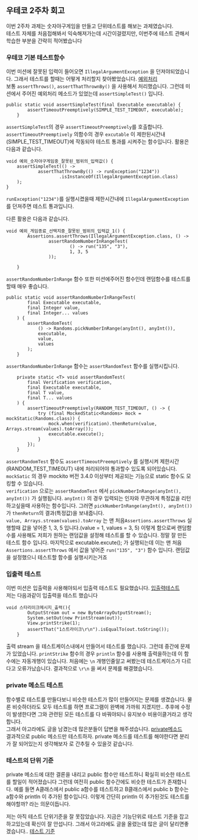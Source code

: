 ## 우테코 2주차 회고

이번 2주차 과제는 숫자야구게임을 만들고 단위테스트를 해보는 과제였습니다.   
테스트 자체를 처음접해봐서 익숙해져가는데 시간이걸렸지만, 
이번주에 테스트 관해서 학습한 부분을 간략히 적어봤습니다

### 우테코 기본 테스트함수
이번 미션에 잘못된 입력이 들어오면 `IllegalArgumentException` 을 던져야되었습니다.
그래서 테스트를 할때는 어떻게 처리할지 찾아봤었습니다. [예외처리](https://covenant.tistory.com/256)   
보통 `assertThrows()`, `assertThatThrownBy()` 을 사용해서 처리했습니다. 
그런데 미션에서 주어진 예외처리 메소드가 있었는데 `assertSimpleTest()` 입니다.
```
public static void assertSimpleTest(final Executable executable) {
        assertTimeoutPreemptively(SIMPLE_TEST_TIMEOUT, executable);
    }
```
`assertSimpleTest`의 경우 `assertTimeoutPreemptively`를 호출합니다. 
`assertTimeoutPreemptively` 의함수의 경우 `excutable` 이 
제한된시간내(SIMPLE_TEST_TIMEOUT)에 작동되야 테스트 통과를 시켜주는 함수입니다.
활용은 다음과 같습니다.
```
void 예외_숫자야구게임중_잘못된_범위의_입력값() {
    assertSimpleTest(() ->
            assertThatThrownBy(() -> runException("1234"))
                    .isInstanceOf(IllegalArgumentException.class)
    );
}
```
`runException("1234")`를 실행시켰을때 제한시간내에 `IllegalArgumentException` 를 던져주면 테스트 통과입니다.

다른 활용은 다음과 같습니다.
```
void 예외_게임종료_선택지중_잘못된_범위의_입력값_1() {
        Assertions.assertThrows(IllegalArgumentException.class, () ->
                assertRandomNumberInRangeTest(
                        () -> run("135", "3"),
                        1, 3, 5
                ));

    }
```
`assertRandomNumberInRange` 함수 또한 미션에주어진 함수인데 랜덤함수를 테스트를할때 매우 좋습니다. 
```
public static void assertRandomNumberInRangeTest(
        final Executable executable,
        final Integer value,
        final Integer... values
    ) {
        assertRandomTest(
            () -> Randoms.pickNumberInRange(anyInt(), anyInt()),
            executable,
            value,
            values
        );
    }
```
`assertRandomNumberInRange` 함수는 `assertRandomTest` 함수를 실행시킵니다.
```
    private static <T> void assertRandomTest(
        final Verification verification,
        final Executable executable,
        final T value,
        final T... values
    ) {
        assertTimeoutPreemptively(RANDOM_TEST_TIMEOUT, () -> {
            try (final MockedStatic<Randoms> mock = mockStatic(Randoms.class)) {
                mock.when(verification).thenReturn(value, Arrays.stream(values).toArray());
                executable.execute();
            }
        });
    }
```
`assertRandomTest` 함수도 `assertTimeoutPreemptively` 를 실행시켜 제한시간(RANDOM_TEST_TIME0UT)
내에 처리되어야 통과할수 있도록 되어있습니다. `mockSatic` 의 경우 mockito 버전 3.4.0 이상부터
제공되는 기능으로 static 함수도 모킹할 수 있습니다.   
`verification` 으로는 `assertRandomTest` 에서 `pickNumberInRange(anyInt(), anyInt())`
가 실행됩니다. `anyInt()` 의 경우 입력되는 인자와 무관하게 특정값을 리턴하고싶을때 사용하는 함수입니다.
그러면 `pickNumberInRange(anyInt(), anyInt())` 가 `thenReturn`의 결과(특정값)을 보내줍니다.  
`value, Arrays.stream(values).toArray` 는 맨 처음`Assertions.assertThrows` 실행할때
값을 넣어준 1, 3, 5 입니다.(value = 1, values = 3, 5) 
이렇게 함으로써 랜덤함수를 사용해도 저희가 원하는 랜덤값을 설정해 테스트를 할 수 있습니다.
정말 잘 만든 테스트 함수 입니다. 
마지막으로 excutable.excute(); 가 실행되는데 이는 맨 처음`Assertions.assertThrows` 에서
값을 넣어준 `run("135", "3")` 함수 입니다. 랜덤값을 설정했으니 테스트할 함수를 실행시키는거죠

### 입출력 테스트
이번 미션은 입출력을 사용해야되서 입출력 테스트도 필요했습니다. 
[입출력테스트](https://choichumji.tistory.com/118)   
저는 다음과같이 입출력을 테스트 했습니다
```
void 스타리이크메시지_출력(){
        OutputStream out = new ByteArrayOutputStream();
        System.setOut(new PrintStream(out));
        View.printStrike(1);
        assertThat("1스트라이크\r\n").isEqualTo(out.toString());
    }
```
출력 stream 을 테스트케이스내에서 만들어서 테스트를 했습니다. 그런데 중간에 문제가 있었습니다. 
`printStrike` 함수의 경우 `println` 함수를 사용해 출력을하는데 이 함수에는 자동개행이 있습니다.
처음에는 `\n` 개행인줄알고 써봤는데 테스트케이스가 다르다고 오류가났습니다.
결과적으로 `\r\n` 을 써서 문제를 해결했습니다.

### private 메소드 테스트
함수별로 테스트를 만들다보니 비슷한 테스트가 많이 만들어지는 문제를 생겼습니다. 
물론 비슷하더라도 모두 테스트를 하면 프로그램이 완벽에 가까워 지겠지만..
추후에 수정이 발생한다면 그와 관련된 모든 테스트를 다 바꿔야되니 유지보수 비용이클거라고 생각합니다.   
그래서 아고라에도 글을 남겼는데 많은분들이 답변을 해주셨습니다. [private메소드](https://github.com/orgs/woowacourse-precourse/discussions/368
)   
결과적으로 public 메소드만 테스트하자. private 메소드를 테스트를 해야한다면 분리가 잘 되어있는지 생각해보자
로 간추릴 수 있을것 같습니다.

### 테스트의 단위 기준
private 메소드에 대한 결론을 내리고 public 함수만 테스트하니 확실히 비슷한 테스트를 할일이 적어졌습니다
그런데 여전히 public 함수간에도 비슷한 테스트가 존재합니다. 
예를 들면 A클래스에서 public a함수를 테스트하고 B클래스에서 public b 함수는 a함수와 println
이 추가된 함수입니다. 이렇게 간단히 println 이 추가된것도 테스트를 해야할까? 라는 의문이듭니다.
   
저는 아직 테스트 단위기준을 잘 못잡았습니다. 지금은 기능단위로 테스트 기준을 잡고하고있는데 확신이 잘 안섭니다.
그래서 아고라에도 글을 올렸는데 많은 글이 달리면좋겠습니다.. [테스트 기준](https://github.com/orgs/woowacourse-precourse/discussions/852)
